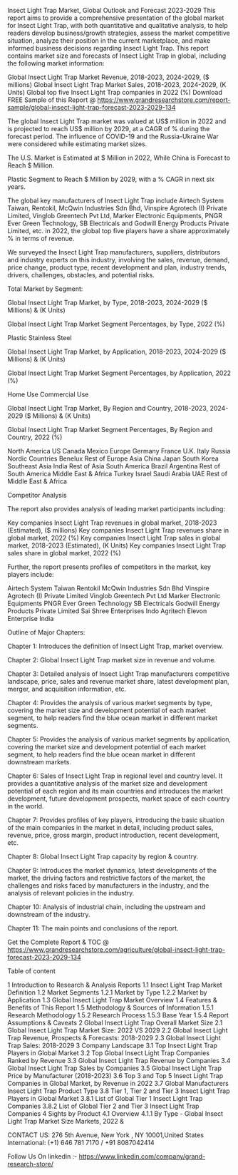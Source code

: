 Insect Light Trap Market, Global Outlook and Forecast 2023-2029
This report aims to provide a comprehensive presentation of the global market for Insect Light Trap, with both quantitative and qualitative analysis, to help readers develop business/growth strategies, assess the market competitive situation, analyze their position in the current marketplace, and make informed business decisions regarding Insect Light Trap. This report contains market size and forecasts of Insect Light Trap in global, including the following market information:



Global Insect Light Trap Market Revenue, 2018-2023, 2024-2029, ($ millions)
Global Insect Light Trap Market Sales, 2018-2023, 2024-2029, (K Units)
Global top five Insect Light Trap companies in 2022 (%)
Download FREE Sample of this Report @ https://www.grandresearchstore.com/report-sample/global-insect-light-trap-forecast-2023-2029-134




The global Insect Light Trap market was valued at US$ million in 2022 and is projected to reach US$ million by 2029, at a CAGR of % during the forecast period. The influence of COVID-19 and the Russia-Ukraine War were considered while estimating market sizes.

The U.S. Market is Estimated at $ Million in 2022, While China is Forecast to Reach $ Million.

Plastic Segment to Reach $ Million by 2029, with a % CAGR in next six years.

The global key manufacturers of Insect Light Trap include Airtech System Taiwan, Rentokil, McQwin Industries Sdn Bhd, Vinspire Agrotech (I) Private Limited, Vinglob Greentech Pvt Ltd, Marker Electronic Equipments, PNGR Ever Green Technology, SB Electricals and Godwill Energy Products Private Limited, etc. in 2022, the global top five players have a share approximately % in terms of revenue.

We surveyed the Insect Light Trap manufacturers, suppliers, distributors and industry experts on this industry, involving the sales, revenue, demand, price change, product type, recent development and plan, industry trends, drivers, challenges, obstacles, and potential risks.

Total Market by Segment:

Global Insect Light Trap Market, by Type, 2018-2023, 2024-2029 ($ Millions) & (K Units)

Global Insect Light Trap Market Segment Percentages, by Type, 2022 (%)



Plastic
Stainless Steel


Global Insect Light Trap Market, by Application, 2018-2023, 2024-2029 ($ Millions) & (K Units)

Global Insect Light Trap Market Segment Percentages, by Application, 2022 (%)



Home Use
Commercial Use


Global Insect Light Trap Market, By Region and Country, 2018-2023, 2024-2029 ($ Millions) & (K Units)

Global Insect Light Trap Market Segment Percentages, By Region and Country, 2022 (%)



North America
US
Canada
Mexico
Europe
Germany
France
U.K.
Italy
Russia
Nordic Countries
Benelux
Rest of Europe
Asia
China
Japan
South Korea
Southeast Asia
India
Rest of Asia
South America
Brazil
Argentina
Rest of South America
Middle East & Africa
Turkey
Israel
Saudi Arabia
UAE
Rest of Middle East & Africa


Competitor Analysis

The report also provides analysis of leading market participants including:



Key companies Insect Light Trap revenues in global market, 2018-2023 (Estimated), ($ millions)
Key companies Insect Light Trap revenues share in global market, 2022 (%)
Key companies Insect Light Trap sales in global market, 2018-2023 (Estimated), (K Units)
Key companies Insect Light Trap sales share in global market, 2022 (%)


Further, the report presents profiles of competitors in the market, key players include:



Airtech System Taiwan
Rentokil
McQwin Industries Sdn Bhd
Vinspire Agrotech (I) Private Limited
Vinglob Greentech Pvt Ltd
Marker Electronic Equipments
PNGR Ever Green Technology
SB Electricals
Godwill Energy Products Private Limited
Sai Shree Enterprises
Indo Agritech
Elevon Enterprise India


Outline of Major Chapters:

Chapter 1: Introduces the definition of Insect Light Trap, market overview.

Chapter 2: Global Insect Light Trap market size in revenue and volume.

Chapter 3: Detailed analysis of Insect Light Trap manufacturers competitive landscape, price, sales and revenue market share, latest development plan, merger, and acquisition information, etc.

Chapter 4: Provides the analysis of various market segments by type, covering the market size and development potential of each market segment, to help readers find the blue ocean market in different market segments.

Chapter 5: Provides the analysis of various market segments by application, covering the market size and development potential of each market segment, to help readers find the blue ocean market in different downstream markets.

Chapter 6: Sales of Insect Light Trap in regional level and country level. It provides a quantitative analysis of the market size and development potential of each region and its main countries and introduces the market development, future development prospects, market space of each country in the world.

Chapter 7: Provides profiles of key players, introducing the basic situation of the main companies in the market in detail, including product sales, revenue, price, gross margin, product introduction, recent development, etc.

Chapter 8: Global Insect Light Trap capacity by region & country.

Chapter 9: Introduces the market dynamics, latest developments of the market, the driving factors and restrictive factors of the market, the challenges and risks faced by manufacturers in the industry, and the analysis of relevant policies in the industry.

Chapter 10: Analysis of industrial chain, including the upstream and downstream of the industry.

Chapter 11: The main points and conclusions of the report.

Get the Complete Report & TOC @ https://www.grandresearchstore.com/agriculture/global-insect-light-trap-forecast-2023-2029-134

Table of content

1 Introduction to Research & Analysis Reports
1.1 Insect Light Trap Market Definition
1.2 Market Segments
1.2.1 Market by Type
1.2.2 Market by Application
1.3 Global Insect Light Trap Market Overview
1.4 Features & Benefits of This Report
1.5 Methodology & Sources of Information
1.5.1 Research Methodology
1.5.2 Research Process
1.5.3 Base Year
1.5.4 Report Assumptions & Caveats
2 Global Insect Light Trap Overall Market Size
2.1 Global Insect Light Trap Market Size: 2022 VS 2029
2.2 Global Insect Light Trap Revenue, Prospects & Forecasts: 2018-2029
2.3 Global Insect Light Trap Sales: 2018-2029
3 Company Landscape
3.1 Top Insect Light Trap Players in Global Market
3.2 Top Global Insect Light Trap Companies Ranked by Revenue
3.3 Global Insect Light Trap Revenue by Companies
3.4 Global Insect Light Trap Sales by Companies
3.5 Global Insect Light Trap Price by Manufacturer (2018-2023)
3.6 Top 3 and Top 5 Insect Light Trap Companies in Global Market, by Revenue in 2022
3.7 Global Manufacturers Insect Light Trap Product Type
3.8 Tier 1, Tier 2 and Tier 3 Insect Light Trap Players in Global Market
3.8.1 List of Global Tier 1 Insect Light Trap Companies
3.8.2 List of Global Tier 2 and Tier 3 Insect Light Trap Companies
4 Sights by Product
4.1 Overview
4.1.1 By Type - Global Insect Light Trap Market Size Markets, 2022 &

CONTACT US:
276 5th Avenue, New York , NY 10001,United States
International: (+1) 646 781 7170 / +91 8087042414

Follow Us On linkedin :- https://www.linkedin.com/company/grand-research-store/



